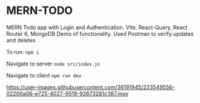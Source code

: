 # MERN-TODO 
MERN Todo app with Login and Authentication. Vite, React-Query, React Router 6, MongoDB
Demo of functionality. Used Postman to verify updates and deletes

To run: 
`npm i`

Navigate to server
`node src/index.js`

Navigate to client 
`npm run dev`


https://user-images.githubusercontent.com/36191945/223549556-02200a06-e725-4027-9519-92673281c387.mov

